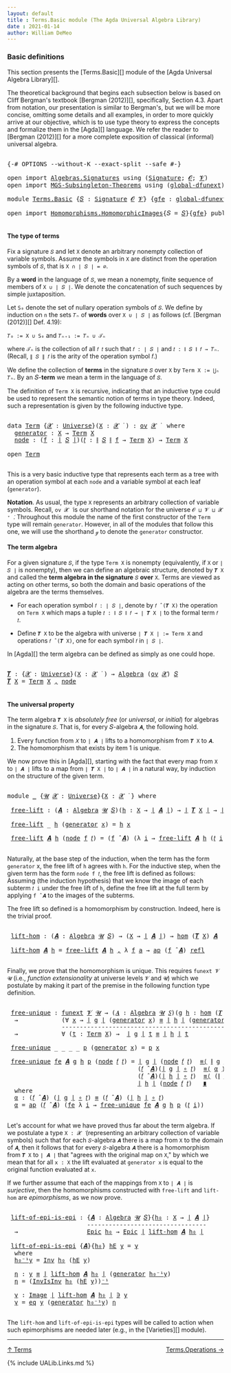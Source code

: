 ```yaml
---
layout: default
title : Terms.Basic module (The Agda Universal Algebra Library)
date : 2021-01-14
author: William DeMeo
---
```


### <a id="basic-definitions">Basic definitions</a>

This section presents the [Terms.Basic][] module of the [Agda Universal Algebra Library][].

The theoretical background that begins each subsection below is based on Cliff Bergman's textbook [Bergman (2012)][], specifically, Section 4.3.  Apart from notation, our presentation is similar to Bergman's, but we will be more concise, omitting some details and all examples, in order to more quickly arrive at our objective, which is to use type theory to express the concepts and formalize them in the [Agda][] language.  We refer the reader to [Bergman (2012)][] for a more complete exposition of classical (informal) universal algebra.

<pre class="Agda">

<a id="833" class="Symbol">{-#</a> <a id="837" class="Keyword">OPTIONS</a> <a id="845" class="Pragma">--without-K</a> <a id="857" class="Pragma">--exact-split</a> <a id="871" class="Pragma">--safe</a> <a id="878" class="Symbol">#-}</a>

<a id="883" class="Keyword">open</a> <a id="888" class="Keyword">import</a> <a id="895" href="Algebras.Signatures.html" class="Module">Algebras.Signatures</a> <a id="915" class="Keyword">using</a> <a id="921" class="Symbol">(</a><a id="922" href="Algebras.Signatures.html#1238" class="Function">Signature</a><a id="931" class="Symbol">;</a> <a id="933" href="Overture.Preliminaries.html#8157" class="Generalizable">𝓞</a><a id="934" class="Symbol">;</a> <a id="936" href="Universes.html#262" class="Generalizable">𝓥</a><a id="937" class="Symbol">)</a>
<a id="939" class="Keyword">open</a> <a id="944" class="Keyword">import</a> <a id="951" href="MGS-Subsingleton-Theorems.html" class="Module">MGS-Subsingleton-Theorems</a> <a id="977" class="Keyword">using</a> <a id="983" class="Symbol">(</a><a id="984" href="MGS-Subsingleton-Theorems.html#3468" class="Function">global-dfunext</a><a id="998" class="Symbol">)</a>

<a id="1001" class="Keyword">module</a> <a id="1008" href="Terms.Basic.html" class="Module">Terms.Basic</a> <a id="1020" class="Symbol">{</a><a id="1021" href="Terms.Basic.html#1021" class="Bound">𝑆</a> <a id="1023" class="Symbol">:</a> <a id="1025" href="Algebras.Signatures.html#1238" class="Function">Signature</a> <a id="1035" href="Overture.Preliminaries.html#8157" class="Generalizable">𝓞</a> <a id="1037" href="Universes.html#262" class="Generalizable">𝓥</a><a id="1038" class="Symbol">}</a> <a id="1040" class="Symbol">{</a><a id="1041" href="Terms.Basic.html#1041" class="Bound">gfe</a> <a id="1045" class="Symbol">:</a> <a id="1047" href="MGS-Subsingleton-Theorems.html#3468" class="Function">global-dfunext</a><a id="1061" class="Symbol">}</a> <a id="1063" class="Keyword">where</a>

<a id="1070" class="Keyword">open</a> <a id="1075" class="Keyword">import</a> <a id="1082" href="Homomorphisms.HomomorphicImages.html" class="Module">Homomorphisms.HomomorphicImages</a><a id="1113" class="Symbol">{</a><a id="1114" class="Argument">𝑆</a> <a id="1116" class="Symbol">=</a> <a id="1118" href="Terms.Basic.html#1021" class="Bound">𝑆</a><a id="1119" class="Symbol">}{</a><a id="1121" href="Terms.Basic.html#1041" class="Bound">gfe</a><a id="1124" class="Symbol">}</a> <a id="1126" class="Keyword">public</a>

</pre>

#### <a id="the-type-of-terms">The type of terms</a>

Fix a signature `𝑆` and let `X` denote an arbitrary nonempty collection of variable symbols. Assume the symbols in `X` are distinct from the operation symbols of `𝑆`, that is `X ∩ ∣ 𝑆 ∣ = ∅`.

By a **word** in the language of `𝑆`, we mean a nonempty, finite sequence of members of `X ∪ ∣ 𝑆 ∣`. We denote the concatenation of such sequences by simple juxtaposition.

Let `S₀` denote the set of nullary operation symbols of `𝑆`. We define by induction on `n` the sets `𝑇ₙ` of **words** over `X ∪ ∣ 𝑆 ∣` as follows (cf. [Bergman (2012)][] Def. 4.19):

`𝑇₀ := X ∪ S₀` and `𝑇ₙ₊₁ := 𝑇ₙ ∪ 𝒯ₙ`

where `𝒯ₙ` is the collection of all `𝑓 𝑡` such that `𝑓 : ∣ 𝑆 ∣` and `𝑡 : ∥ 𝑆 ∥ 𝑓 → 𝑇ₙ`. (Recall, `∥ 𝑆 ∥ 𝑓` is the arity of the operation symbol 𝑓.)

We define the collection of **terms** in the signature `𝑆` over `X` by `Term X := ⋃ₙ 𝑇ₙ`. By an 𝑆-**term** we mean a term in the language of `𝑆`.

The definition of `Term X` is recursive, indicating that an inductive type could be used to represent the semantic notion of terms in type theory. Indeed, such a representation is given by the following inductive type.

<pre class="Agda">

<a id="2317" class="Keyword">data</a> <a id="Term"></a><a id="2322" href="Terms.Basic.html#2322" class="Datatype">Term</a> <a id="2327" class="Symbol">{</a><a id="2328" href="Terms.Basic.html#2328" class="Bound">𝓧</a> <a id="2330" class="Symbol">:</a> <a id="2332" href="Universes.html#205" class="Function">Universe</a><a id="2340" class="Symbol">}(</a><a id="2342" href="Terms.Basic.html#2342" class="Bound">X</a> <a id="2344" class="Symbol">:</a> <a id="2346" href="Terms.Basic.html#2328" class="Bound">𝓧</a> <a id="2348" href="Universes.html#403" class="Function Operator">̇</a> <a id="2350" class="Symbol">)</a> <a id="2352" class="Symbol">:</a> <a id="2354" href="Algebras.Products.html#2231" class="Function">ov</a> <a id="2357" href="Terms.Basic.html#2328" class="Bound">𝓧</a> <a id="2359" href="Universes.html#403" class="Function Operator">̇</a>  <a id="2362" class="Keyword">where</a>
  <a id="Term.generator"></a><a id="2370" href="Terms.Basic.html#2370" class="InductiveConstructor">generator</a> <a id="2380" class="Symbol">:</a> <a id="2382" href="Terms.Basic.html#2342" class="Bound">X</a> <a id="2384" class="Symbol">→</a> <a id="2386" href="Terms.Basic.html#2322" class="Datatype">Term</a> <a id="2391" href="Terms.Basic.html#2342" class="Bound">X</a>
  <a id="Term.node"></a><a id="2395" href="Terms.Basic.html#2395" class="InductiveConstructor">node</a> <a id="2400" class="Symbol">:</a> <a id="2402" class="Symbol">(</a><a id="2403" href="Terms.Basic.html#2403" class="Bound">f</a> <a id="2405" class="Symbol">:</a> <a id="2407" href="Overture.Preliminaries.html#13759" class="Function Operator">∣</a> <a id="2409" href="Terms.Basic.html#1021" class="Bound">𝑆</a> <a id="2411" href="Overture.Preliminaries.html#13759" class="Function Operator">∣</a><a id="2412" class="Symbol">)(</a><a id="2414" href="Terms.Basic.html#2414" class="Bound">𝑡</a> <a id="2416" class="Symbol">:</a> <a id="2418" href="Overture.Preliminaries.html#13811" class="Function Operator">∥</a> <a id="2420" href="Terms.Basic.html#1021" class="Bound">𝑆</a> <a id="2422" href="Overture.Preliminaries.html#13811" class="Function Operator">∥</a> <a id="2424" href="Terms.Basic.html#2403" class="Bound">f</a> <a id="2426" class="Symbol">→</a> <a id="2428" href="Terms.Basic.html#2322" class="Datatype">Term</a> <a id="2433" href="Terms.Basic.html#2342" class="Bound">X</a><a id="2434" class="Symbol">)</a> <a id="2436" class="Symbol">→</a> <a id="2438" href="Terms.Basic.html#2322" class="Datatype">Term</a> <a id="2443" href="Terms.Basic.html#2342" class="Bound">X</a>

<a id="2446" class="Keyword">open</a> <a id="2451" href="Terms.Basic.html#2322" class="Module">Term</a>

</pre>

This is a very basic inductive type that represents each term as a tree with an operation symbol at each `node` and a variable symbol at each leaf (`generator`).


**Notation**. As usual, the type `X` represents an arbitrary collection of variable symbols. Recall, `ov 𝓧 ̇` is our shorthand notation for the universe `𝓞 ⊔ 𝓥 ⊔ 𝓧 ⁺ ̇`.  Throughout this module the name of the first constructor of the `Term` type will remain `generator`. However, in all of the modules that follow this one, we will use the shorthand `ℊ` to denote the `generator` constructor.



#### <a id="the-term-algebra">The term algebra</a>

For a given signature `𝑆`, if the type `Term X` is nonempty (equivalently, if `X` or `∣ 𝑆 ∣` is nonempty), then we can define an algebraic structure, denoted by `𝑻 X` and called the **term algebra in the signature** `𝑆` **over** `X`.  Terms are viewed as acting on other terms, so both the domain and basic operations of the algebra are the terms themselves.

* For each operation symbol `𝑓 : ∣ 𝑆 ∣`, denote by `𝑓 ̂ (𝑻 X)` the operation on `Term X` which maps a tuple `𝑡 : ∥ 𝑆 ∥ 𝑓 → ∣ 𝑻 X ∣` to the formal term `𝑓 𝑡`.

* Define `𝑻 X` to be the algebra with universe `∣ 𝑻 X ∣ := Term X` and operations `𝑓 ̂ (𝑻 X)`, one for each symbol `𝑓` in `∣ 𝑆 ∣`.

In [Agda][] the term algebra can be defined as simply as one could hope.

<pre class="Agda">

<a id="𝑻"></a><a id="3821" href="Terms.Basic.html#3821" class="Function">𝑻</a> <a id="3823" class="Symbol">:</a> <a id="3825" class="Symbol">{</a><a id="3826" href="Terms.Basic.html#3826" class="Bound">𝓧</a> <a id="3828" class="Symbol">:</a> <a id="3830" href="Universes.html#205" class="Function">Universe</a><a id="3838" class="Symbol">}(</a><a id="3840" href="Terms.Basic.html#3840" class="Bound">X</a> <a id="3842" class="Symbol">:</a> <a id="3844" href="Terms.Basic.html#3826" class="Bound">𝓧</a> <a id="3846" href="Universes.html#403" class="Function Operator">̇</a> <a id="3848" class="Symbol">)</a> <a id="3850" class="Symbol">→</a> <a id="3852" href="Algebras.Algebras.html#844" class="Function">Algebra</a> <a id="3860" class="Symbol">(</a><a id="3861" href="Algebras.Products.html#2231" class="Function">ov</a> <a id="3864" href="Terms.Basic.html#3826" class="Bound">𝓧</a><a id="3865" class="Symbol">)</a> <a id="3867" href="Terms.Basic.html#1021" class="Bound">𝑆</a>
<a id="3869" href="Terms.Basic.html#3821" class="Function">𝑻</a> <a id="3871" href="Terms.Basic.html#3871" class="Bound">X</a> <a id="3873" class="Symbol">=</a> <a id="3875" href="Terms.Basic.html#2322" class="Datatype">Term</a> <a id="3880" href="Terms.Basic.html#3871" class="Bound">X</a> <a id="3882" href="MGS-MLTT.html#2929" class="InductiveConstructor Operator">,</a> <a id="3884" href="Terms.Basic.html#2395" class="InductiveConstructor">node</a>

</pre>



#### <a id="the-universal-property">The universal property</a>

The term algebra `𝑻 X` is *absolutely free* (or *universal*, or *initial*) for algebras in the signature `𝑆`. That is, for every 𝑆-algebra `𝑨`, the following hold.

1. Every function from `𝑋` to `∣ 𝑨 ∣` lifts to a homomorphism from `𝑻 X` to `𝑨`.
2. The homomorphism that exists by item 1 is unique.

We now prove this in [Agda][], starting with the fact that every map from `X` to `∣ 𝑨 ∣` lifts to a map from `∣ 𝑻 X ∣` to `∣ 𝑨 ∣` in a natural way, by induction on the structure of the given term.

<pre class="Agda">

<a id="4480" class="Keyword">module</a> <a id="4487" href="Terms.Basic.html#4487" class="Module">_</a> <a id="4489" class="Symbol">{</a><a id="4490" href="Terms.Basic.html#4490" class="Bound">𝓤</a> <a id="4492" href="Terms.Basic.html#4492" class="Bound">𝓧</a> <a id="4494" class="Symbol">:</a> <a id="4496" href="Universes.html#205" class="Function">Universe</a><a id="4504" class="Symbol">}{</a><a id="4506" href="Terms.Basic.html#4506" class="Bound">X</a> <a id="4508" class="Symbol">:</a> <a id="4510" href="Terms.Basic.html#4492" class="Bound">𝓧</a> <a id="4512" href="Universes.html#403" class="Function Operator">̇</a> <a id="4514" class="Symbol">}</a> <a id="4516" class="Keyword">where</a>

 <a id="4524" href="Terms.Basic.html#4524" class="Function">free-lift</a> <a id="4534" class="Symbol">:</a> <a id="4536" class="Symbol">(</a><a id="4537" href="Terms.Basic.html#4537" class="Bound">𝑨</a> <a id="4539" class="Symbol">:</a> <a id="4541" href="Algebras.Algebras.html#844" class="Function">Algebra</a> <a id="4549" href="Terms.Basic.html#4490" class="Bound">𝓤</a> <a id="4551" href="Terms.Basic.html#1021" class="Bound">𝑆</a><a id="4552" class="Symbol">)(</a><a id="4554" href="Terms.Basic.html#4554" class="Bound">h</a> <a id="4556" class="Symbol">:</a> <a id="4558" href="Terms.Basic.html#4506" class="Bound">X</a> <a id="4560" class="Symbol">→</a> <a id="4562" href="Overture.Preliminaries.html#13759" class="Function Operator">∣</a> <a id="4564" href="Terms.Basic.html#4537" class="Bound">𝑨</a> <a id="4566" href="Overture.Preliminaries.html#13759" class="Function Operator">∣</a><a id="4567" class="Symbol">)</a> <a id="4569" class="Symbol">→</a> <a id="4571" href="Overture.Preliminaries.html#13759" class="Function Operator">∣</a> <a id="4573" href="Terms.Basic.html#3821" class="Function">𝑻</a> <a id="4575" href="Terms.Basic.html#4506" class="Bound">X</a> <a id="4577" href="Overture.Preliminaries.html#13759" class="Function Operator">∣</a> <a id="4579" class="Symbol">→</a> <a id="4581" href="Overture.Preliminaries.html#13759" class="Function Operator">∣</a> <a id="4583" href="Terms.Basic.html#4537" class="Bound">𝑨</a> <a id="4585" href="Overture.Preliminaries.html#13759" class="Function Operator">∣</a>

 <a id="4589" href="Terms.Basic.html#4524" class="Function">free-lift</a> <a id="4599" class="Symbol">_</a> <a id="4601" href="Terms.Basic.html#4601" class="Bound">h</a> <a id="4603" class="Symbol">(</a><a id="4604" href="Terms.Basic.html#2370" class="InductiveConstructor">generator</a> <a id="4614" href="Terms.Basic.html#4614" class="Bound">x</a><a id="4615" class="Symbol">)</a> <a id="4617" class="Symbol">=</a> <a id="4619" href="Terms.Basic.html#4601" class="Bound">h</a> <a id="4621" href="Terms.Basic.html#4614" class="Bound">x</a>

 <a id="4625" href="Terms.Basic.html#4524" class="Function">free-lift</a> <a id="4635" href="Terms.Basic.html#4635" class="Bound">𝑨</a> <a id="4637" href="Terms.Basic.html#4637" class="Bound">h</a> <a id="4639" class="Symbol">(</a><a id="4640" href="Terms.Basic.html#2395" class="InductiveConstructor">node</a> <a id="4645" href="Terms.Basic.html#4645" class="Bound">f</a> <a id="4647" href="Terms.Basic.html#4647" class="Bound">𝑡</a><a id="4648" class="Symbol">)</a> <a id="4650" class="Symbol">=</a> <a id="4652" class="Symbol">(</a><a id="4653" href="Terms.Basic.html#4645" class="Bound">f</a> <a id="4655" href="Algebras.Algebras.html#3080" class="Function Operator">̂</a> <a id="4657" href="Terms.Basic.html#4635" class="Bound">𝑨</a><a id="4658" class="Symbol">)</a> <a id="4660" class="Symbol">(λ</a> <a id="4663" href="Terms.Basic.html#4663" class="Bound">i</a> <a id="4665" class="Symbol">→</a> <a id="4667" href="Terms.Basic.html#4524" class="Function">free-lift</a> <a id="4677" href="Terms.Basic.html#4635" class="Bound">𝑨</a> <a id="4679" href="Terms.Basic.html#4637" class="Bound">h</a> <a id="4681" class="Symbol">(</a><a id="4682" href="Terms.Basic.html#4647" class="Bound">𝑡</a> <a id="4684" href="Terms.Basic.html#4663" class="Bound">i</a><a id="4685" class="Symbol">))</a>

</pre>

Naturally, at the base step of the induction, when the term has the form `generator`
x, the free lift of `h` agrees with `h`.  For the inductive step, when the
given term has the form `node f 𝑡`, the free lift is defined as
follows: Assuming (the induction hypothesis) that we know the image of each
subterm `𝑡 i` under the free lift of `h`, define the free lift at the
full term by applying `f ̂ 𝑨` to the images of the subterms.

The free lift so defined is a homomorphism by construction. Indeed, here is the trivial proof.

<pre class="Agda">

 <a id="5244" href="Terms.Basic.html#5244" class="Function">lift-hom</a> <a id="5253" class="Symbol">:</a> <a id="5255" class="Symbol">(</a><a id="5256" href="Terms.Basic.html#5256" class="Bound">𝑨</a> <a id="5258" class="Symbol">:</a> <a id="5260" href="Algebras.Algebras.html#844" class="Function">Algebra</a> <a id="5268" href="Terms.Basic.html#4490" class="Bound">𝓤</a> <a id="5270" href="Terms.Basic.html#1021" class="Bound">𝑆</a><a id="5271" class="Symbol">)</a> <a id="5273" class="Symbol">→</a> <a id="5275" class="Symbol">(</a><a id="5276" href="Terms.Basic.html#4506" class="Bound">X</a> <a id="5278" class="Symbol">→</a> <a id="5280" href="Overture.Preliminaries.html#13759" class="Function Operator">∣</a> <a id="5282" href="Terms.Basic.html#5256" class="Bound">𝑨</a> <a id="5284" href="Overture.Preliminaries.html#13759" class="Function Operator">∣</a><a id="5285" class="Symbol">)</a> <a id="5287" class="Symbol">→</a> <a id="5289" href="Homomorphisms.Basic.html#2087" class="Function">hom</a> <a id="5293" class="Symbol">(</a><a id="5294" href="Terms.Basic.html#3821" class="Function">𝑻</a> <a id="5296" href="Terms.Basic.html#4506" class="Bound">X</a><a id="5297" class="Symbol">)</a> <a id="5299" href="Terms.Basic.html#5256" class="Bound">𝑨</a>

 <a id="5303" href="Terms.Basic.html#5244" class="Function">lift-hom</a> <a id="5312" href="Terms.Basic.html#5312" class="Bound">𝑨</a> <a id="5314" href="Terms.Basic.html#5314" class="Bound">h</a> <a id="5316" class="Symbol">=</a> <a id="5318" href="Terms.Basic.html#4524" class="Function">free-lift</a> <a id="5328" href="Terms.Basic.html#5312" class="Bound">𝑨</a> <a id="5330" href="Terms.Basic.html#5314" class="Bound">h</a> <a id="5332" href="MGS-MLTT.html#2929" class="InductiveConstructor Operator">,</a> <a id="5334" class="Symbol">λ</a> <a id="5336" href="Terms.Basic.html#5336" class="Bound">f</a> <a id="5338" href="Terms.Basic.html#5338" class="Bound">a</a> <a id="5340" class="Symbol">→</a> <a id="5342" href="MGS-MLTT.html#6613" class="Function">ap</a> <a id="5345" class="Symbol">(</a><a id="5346" href="Terms.Basic.html#5336" class="Bound">f</a> <a id="5348" href="Algebras.Algebras.html#3080" class="Function Operator">̂</a> <a id="5350" href="Terms.Basic.html#5312" class="Bound">𝑨</a><a id="5351" class="Symbol">)</a> <a id="5353" href="MGS-MLTT.html#4221" class="InductiveConstructor">refl</a>

</pre>

Finally, we prove that the homomorphism is unique.  This requires `funext 𝓥 𝓤` (i.e., *function extensionality* at universe levels `𝓥` and `𝓤`) which we postulate by making it part of the premise in the following function type definition.

<pre class="Agda">

 <a id="5626" href="Terms.Basic.html#5626" class="Function">free-unique</a> <a id="5638" class="Symbol">:</a> <a id="5640" href="MGS-FunExt-from-Univalence.html#393" class="Function">funext</a> <a id="5647" href="Terms.Basic.html#1037" class="Bound">𝓥</a> <a id="5649" href="Terms.Basic.html#4490" class="Bound">𝓤</a> <a id="5651" class="Symbol">→</a> <a id="5653" class="Symbol">(</a><a id="5654" href="Terms.Basic.html#5654" class="Bound">𝑨</a> <a id="5656" class="Symbol">:</a> <a id="5658" href="Algebras.Algebras.html#844" class="Function">Algebra</a> <a id="5666" href="Terms.Basic.html#4490" class="Bound">𝓤</a> <a id="5668" href="Terms.Basic.html#1021" class="Bound">𝑆</a><a id="5669" class="Symbol">)(</a><a id="5671" href="Terms.Basic.html#5671" class="Bound">g</a> <a id="5673" href="Terms.Basic.html#5673" class="Bound">h</a> <a id="5675" class="Symbol">:</a> <a id="5677" href="Homomorphisms.Basic.html#2087" class="Function">hom</a> <a id="5681" class="Symbol">(</a><a id="5682" href="Terms.Basic.html#3821" class="Function">𝑻</a> <a id="5684" href="Terms.Basic.html#4506" class="Bound">X</a><a id="5685" class="Symbol">)</a> <a id="5687" href="Terms.Basic.html#5654" class="Bound">𝑨</a><a id="5688" class="Symbol">)</a>
  <a id="5692" class="Symbol">→</a>            <a id="5705" class="Symbol">(∀</a> <a id="5708" href="Terms.Basic.html#5708" class="Bound">x</a> <a id="5710" class="Symbol">→</a> <a id="5712" href="Overture.Preliminaries.html#13759" class="Function Operator">∣</a> <a id="5714" href="Terms.Basic.html#5671" class="Bound">g</a> <a id="5716" href="Overture.Preliminaries.html#13759" class="Function Operator">∣</a> <a id="5718" class="Symbol">(</a><a id="5719" href="Terms.Basic.html#2370" class="InductiveConstructor">generator</a> <a id="5729" href="Terms.Basic.html#5708" class="Bound">x</a><a id="5730" class="Symbol">)</a> <a id="5732" href="MGS-MLTT.html#4207" class="Datatype Operator">≡</a> <a id="5734" href="Overture.Preliminaries.html#13759" class="Function Operator">∣</a> <a id="5736" href="Terms.Basic.html#5673" class="Bound">h</a> <a id="5738" href="Overture.Preliminaries.html#13759" class="Function Operator">∣</a> <a id="5740" class="Symbol">(</a><a id="5741" href="Terms.Basic.html#2370" class="InductiveConstructor">generator</a> <a id="5751" href="Terms.Basic.html#5708" class="Bound">x</a><a id="5752" class="Symbol">))</a>
               <a id="5770" class="Comment">----------------------------------------------------</a>
  <a id="5825" class="Symbol">→</a>            <a id="5838" class="Symbol">∀</a> <a id="5840" class="Symbol">(</a><a id="5841" href="Terms.Basic.html#5841" class="Bound">t</a> <a id="5843" class="Symbol">:</a> <a id="5845" href="Terms.Basic.html#2322" class="Datatype">Term</a> <a id="5850" href="Terms.Basic.html#4506" class="Bound">X</a><a id="5851" class="Symbol">)</a> <a id="5853" class="Symbol">→</a>  <a id="5856" href="Overture.Preliminaries.html#13759" class="Function Operator">∣</a> <a id="5858" href="Terms.Basic.html#5671" class="Bound">g</a> <a id="5860" href="Overture.Preliminaries.html#13759" class="Function Operator">∣</a> <a id="5862" href="Terms.Basic.html#5841" class="Bound">t</a> <a id="5864" href="MGS-MLTT.html#4207" class="Datatype Operator">≡</a> <a id="5866" href="Overture.Preliminaries.html#13759" class="Function Operator">∣</a> <a id="5868" href="Terms.Basic.html#5673" class="Bound">h</a> <a id="5870" href="Overture.Preliminaries.html#13759" class="Function Operator">∣</a> <a id="5872" href="Terms.Basic.html#5841" class="Bound">t</a>

 <a id="5876" href="Terms.Basic.html#5626" class="Function">free-unique</a> <a id="5888" class="Symbol">_</a> <a id="5890" class="Symbol">_</a> <a id="5892" class="Symbol">_</a> <a id="5894" class="Symbol">_</a> <a id="5896" href="Terms.Basic.html#5896" class="Bound">p</a> <a id="5898" class="Symbol">(</a><a id="5899" href="Terms.Basic.html#2370" class="InductiveConstructor">generator</a> <a id="5909" href="Terms.Basic.html#5909" class="Bound">x</a><a id="5910" class="Symbol">)</a> <a id="5912" class="Symbol">=</a> <a id="5914" href="Terms.Basic.html#5896" class="Bound">p</a> <a id="5916" href="Terms.Basic.html#5909" class="Bound">x</a>

 <a id="5920" href="Terms.Basic.html#5626" class="Function">free-unique</a> <a id="5932" href="Terms.Basic.html#5932" class="Bound">fe</a> <a id="5935" href="Terms.Basic.html#5935" class="Bound">𝑨</a> <a id="5937" href="Terms.Basic.html#5937" class="Bound">g</a> <a id="5939" href="Terms.Basic.html#5939" class="Bound">h</a> <a id="5941" href="Terms.Basic.html#5941" class="Bound">p</a> <a id="5943" class="Symbol">(</a><a id="5944" href="Terms.Basic.html#2395" class="InductiveConstructor">node</a> <a id="5949" href="Terms.Basic.html#5949" class="Bound">𝑓</a> <a id="5951" href="Terms.Basic.html#5951" class="Bound">𝑡</a><a id="5952" class="Symbol">)</a> <a id="5954" class="Symbol">=</a> <a id="5956" href="Overture.Preliminaries.html#13759" class="Function Operator">∣</a> <a id="5958" href="Terms.Basic.html#5937" class="Bound">g</a> <a id="5960" href="Overture.Preliminaries.html#13759" class="Function Operator">∣</a> <a id="5962" class="Symbol">(</a><a id="5963" href="Terms.Basic.html#2395" class="InductiveConstructor">node</a> <a id="5968" href="Terms.Basic.html#5949" class="Bound">𝑓</a> <a id="5970" href="Terms.Basic.html#5951" class="Bound">𝑡</a><a id="5971" class="Symbol">)</a>  <a id="5974" href="MGS-MLTT.html#5997" class="Function Operator">≡⟨</a> <a id="5977" href="Overture.Preliminaries.html#13811" class="Function Operator">∥</a> <a id="5979" href="Terms.Basic.html#5937" class="Bound">g</a> <a id="5981" href="Overture.Preliminaries.html#13811" class="Function Operator">∥</a> <a id="5983" href="Terms.Basic.html#5949" class="Bound">𝑓</a> <a id="5985" href="Terms.Basic.html#5951" class="Bound">𝑡</a> <a id="5987" href="MGS-MLTT.html#5997" class="Function Operator">⟩</a>
                                    <a id="6025" class="Symbol">(</a><a id="6026" href="Terms.Basic.html#5949" class="Bound">𝑓</a> <a id="6028" href="Algebras.Algebras.html#3080" class="Function Operator">̂</a> <a id="6030" href="Terms.Basic.html#5935" class="Bound">𝑨</a><a id="6031" class="Symbol">)(</a><a id="6033" href="Overture.Preliminaries.html#13759" class="Function Operator">∣</a> <a id="6035" href="Terms.Basic.html#5937" class="Bound">g</a> <a id="6037" href="Overture.Preliminaries.html#13759" class="Function Operator">∣</a> <a id="6039" href="MGS-MLTT.html#3813" class="Function Operator">∘</a> <a id="6041" href="Terms.Basic.html#5951" class="Bound">𝑡</a><a id="6042" class="Symbol">)</a>  <a id="6045" href="MGS-MLTT.html#5997" class="Function Operator">≡⟨</a> <a id="6048" href="Terms.Basic.html#6194" class="Function">α</a> <a id="6050" href="MGS-MLTT.html#5997" class="Function Operator">⟩</a>
                                    <a id="6088" class="Symbol">(</a><a id="6089" href="Terms.Basic.html#5949" class="Bound">𝑓</a> <a id="6091" href="Algebras.Algebras.html#3080" class="Function Operator">̂</a> <a id="6093" href="Terms.Basic.html#5935" class="Bound">𝑨</a><a id="6094" class="Symbol">)(</a><a id="6096" href="Overture.Preliminaries.html#13759" class="Function Operator">∣</a> <a id="6098" href="Terms.Basic.html#5939" class="Bound">h</a> <a id="6100" href="Overture.Preliminaries.html#13759" class="Function Operator">∣</a> <a id="6102" href="MGS-MLTT.html#3813" class="Function Operator">∘</a> <a id="6104" href="Terms.Basic.html#5951" class="Bound">𝑡</a><a id="6105" class="Symbol">)</a>  <a id="6108" href="MGS-MLTT.html#5997" class="Function Operator">≡⟨</a> <a id="6111" class="Symbol">(</a><a id="6112" href="Overture.Preliminaries.html#13811" class="Function Operator">∥</a> <a id="6114" href="Terms.Basic.html#5939" class="Bound">h</a> <a id="6116" href="Overture.Preliminaries.html#13811" class="Function Operator">∥</a> <a id="6118" href="Terms.Basic.html#5949" class="Bound">𝑓</a> <a id="6120" href="Terms.Basic.html#5951" class="Bound">𝑡</a><a id="6121" class="Symbol">)</a><a id="6122" href="MGS-MLTT.html#6125" class="Function Operator">⁻¹</a> <a id="6125" href="MGS-MLTT.html#5997" class="Function Operator">⟩</a>
                                    <a id="6163" href="Overture.Preliminaries.html#13759" class="Function Operator">∣</a> <a id="6165" href="Terms.Basic.html#5939" class="Bound">h</a> <a id="6167" href="Overture.Preliminaries.html#13759" class="Function Operator">∣</a> <a id="6169" class="Symbol">(</a><a id="6170" href="Terms.Basic.html#2395" class="InductiveConstructor">node</a> <a id="6175" href="Terms.Basic.html#5949" class="Bound">𝑓</a> <a id="6177" href="Terms.Basic.html#5951" class="Bound">𝑡</a><a id="6178" class="Symbol">)</a>   <a id="6182" href="MGS-MLTT.html#6079" class="Function Operator">∎</a>
  <a id="6186" class="Keyword">where</a>
  <a id="6194" href="Terms.Basic.html#6194" class="Function">α</a> <a id="6196" class="Symbol">:</a> <a id="6198" class="Symbol">(</a><a id="6199" href="Terms.Basic.html#5949" class="Bound">𝑓</a> <a id="6201" href="Algebras.Algebras.html#3080" class="Function Operator">̂</a> <a id="6203" href="Terms.Basic.html#5935" class="Bound">𝑨</a><a id="6204" class="Symbol">)</a> <a id="6206" class="Symbol">(</a><a id="6207" href="Overture.Preliminaries.html#13759" class="Function Operator">∣</a> <a id="6209" href="Terms.Basic.html#5937" class="Bound">g</a> <a id="6211" href="Overture.Preliminaries.html#13759" class="Function Operator">∣</a> <a id="6213" href="MGS-MLTT.html#3813" class="Function Operator">∘</a> <a id="6215" href="Terms.Basic.html#5951" class="Bound">𝑡</a><a id="6216" class="Symbol">)</a> <a id="6218" href="MGS-MLTT.html#4207" class="Datatype Operator">≡</a> <a id="6220" class="Symbol">(</a><a id="6221" href="Terms.Basic.html#5949" class="Bound">𝑓</a> <a id="6223" href="Algebras.Algebras.html#3080" class="Function Operator">̂</a> <a id="6225" href="Terms.Basic.html#5935" class="Bound">𝑨</a><a id="6226" class="Symbol">)</a> <a id="6228" class="Symbol">(</a><a id="6229" href="Overture.Preliminaries.html#13759" class="Function Operator">∣</a> <a id="6231" href="Terms.Basic.html#5939" class="Bound">h</a> <a id="6233" href="Overture.Preliminaries.html#13759" class="Function Operator">∣</a> <a id="6235" href="MGS-MLTT.html#3813" class="Function Operator">∘</a> <a id="6237" href="Terms.Basic.html#5951" class="Bound">𝑡</a><a id="6238" class="Symbol">)</a>
  <a id="6242" href="Terms.Basic.html#6194" class="Function">α</a> <a id="6244" class="Symbol">=</a> <a id="6246" href="MGS-MLTT.html#6613" class="Function">ap</a> <a id="6249" class="Symbol">(</a><a id="6250" href="Terms.Basic.html#5949" class="Bound">𝑓</a> <a id="6252" href="Algebras.Algebras.html#3080" class="Function Operator">̂</a> <a id="6254" href="Terms.Basic.html#5935" class="Bound">𝑨</a><a id="6255" class="Symbol">)</a> <a id="6257" class="Symbol">(</a><a id="6258" href="Terms.Basic.html#5932" class="Bound">fe</a> <a id="6261" class="Symbol">λ</a> <a id="6263" href="Terms.Basic.html#6263" class="Bound">i</a> <a id="6265" class="Symbol">→</a> <a id="6267" href="Terms.Basic.html#5626" class="Function">free-unique</a> <a id="6279" href="Terms.Basic.html#5932" class="Bound">fe</a> <a id="6282" href="Terms.Basic.html#5935" class="Bound">𝑨</a> <a id="6284" href="Terms.Basic.html#5937" class="Bound">g</a> <a id="6286" href="Terms.Basic.html#5939" class="Bound">h</a> <a id="6288" href="Terms.Basic.html#5941" class="Bound">p</a> <a id="6290" class="Symbol">(</a><a id="6291" href="Terms.Basic.html#5951" class="Bound">𝑡</a> <a id="6293" href="Terms.Basic.html#6263" class="Bound">i</a><a id="6294" class="Symbol">))</a>

</pre>

Let's account for what we have proved thus far about the term algebra.  If we postulate a type `X : 𝓧 ̇` (representing an arbitrary collection of variable symbols) such that for each `𝑆`-algebra `𝑨` there is a map from `X` to the domain of `𝑨`, then it follows that for every `𝑆`-algebra `𝑨` there is a homomorphism from `𝑻 X` to `∣ 𝑨 ∣` that "agrees with the original map on `X`," by which we mean that for all `x : X` the lift evaluated at `generator x` is equal to the original function evaluated at `x`.

If we further assume that each of the mappings from `X` to `∣ 𝑨 ∣` is *surjective*, then the homomorphisms constructed with `free-lift` and `lift-hom` are *epimorphisms*, as we now prove.

<pre class="Agda">

 <a id="7023" href="Terms.Basic.html#7023" class="Function">lift-of-epi-is-epi</a> <a id="7042" class="Symbol">:</a> <a id="7044" class="Symbol">{</a><a id="7045" href="Terms.Basic.html#7045" class="Bound">𝑨</a> <a id="7047" class="Symbol">:</a> <a id="7049" href="Algebras.Algebras.html#844" class="Function">Algebra</a> <a id="7057" href="Terms.Basic.html#4490" class="Bound">𝓤</a> <a id="7059" href="Terms.Basic.html#1021" class="Bound">𝑆</a><a id="7060" class="Symbol">}{</a><a id="7062" href="Terms.Basic.html#7062" class="Bound">h₀</a> <a id="7065" class="Symbol">:</a> <a id="7067" href="Terms.Basic.html#4506" class="Bound">X</a> <a id="7069" class="Symbol">→</a> <a id="7071" href="Overture.Preliminaries.html#13759" class="Function Operator">∣</a> <a id="7073" href="Terms.Basic.html#7045" class="Bound">𝑨</a> <a id="7075" href="Overture.Preliminaries.html#13759" class="Function Operator">∣</a><a id="7076" class="Symbol">}</a>
                      <a id="7100" class="Comment">---------------------------------</a>
  <a id="7136" class="Symbol">→</a>                   <a id="7156" href="Overture.Inverses.html#2003" class="Function">Epic</a> <a id="7161" href="Terms.Basic.html#7062" class="Bound">h₀</a> <a id="7164" class="Symbol">→</a> <a id="7166" href="Overture.Inverses.html#2003" class="Function">Epic</a> <a id="7171" href="Overture.Preliminaries.html#13759" class="Function Operator">∣</a> <a id="7173" href="Terms.Basic.html#5244" class="Function">lift-hom</a> <a id="7182" href="Terms.Basic.html#7045" class="Bound">𝑨</a> <a id="7184" href="Terms.Basic.html#7062" class="Bound">h₀</a> <a id="7187" href="Overture.Preliminaries.html#13759" class="Function Operator">∣</a>

 <a id="7191" href="Terms.Basic.html#7023" class="Function">lift-of-epi-is-epi</a> <a id="7210" class="Symbol">{</a><a id="7211" href="Terms.Basic.html#7211" class="Bound">𝑨</a><a id="7212" class="Symbol">}{</a><a id="7214" href="Terms.Basic.html#7214" class="Bound">h₀</a><a id="7216" class="Symbol">}</a> <a id="7218" href="Terms.Basic.html#7218" class="Bound">hE</a> <a id="7221" href="Terms.Basic.html#7221" class="Bound">y</a> <a id="7223" class="Symbol">=</a> <a id="7225" href="Terms.Basic.html#7338" class="Function">γ</a>
  <a id="7229" class="Keyword">where</a>
  <a id="7237" href="Terms.Basic.html#7237" class="Function">h₀⁻¹y</a> <a id="7243" class="Symbol">=</a> <a id="7245" href="Overture.Inverses.html#1486" class="Function">Inv</a> <a id="7249" href="Terms.Basic.html#7214" class="Bound">h₀</a> <a id="7252" class="Symbol">(</a><a id="7253" href="Terms.Basic.html#7218" class="Bound">hE</a> <a id="7256" href="Terms.Basic.html#7221" class="Bound">y</a><a id="7257" class="Symbol">)</a>

  <a id="7262" href="Terms.Basic.html#7262" class="Function">η</a> <a id="7264" class="Symbol">:</a> <a id="7266" href="Terms.Basic.html#7221" class="Bound">y</a> <a id="7268" href="MGS-MLTT.html#4207" class="Datatype Operator">≡</a> <a id="7270" href="Overture.Preliminaries.html#13759" class="Function Operator">∣</a> <a id="7272" href="Terms.Basic.html#5244" class="Function">lift-hom</a> <a id="7281" href="Terms.Basic.html#7211" class="Bound">𝑨</a> <a id="7283" href="Terms.Basic.html#7214" class="Bound">h₀</a> <a id="7286" href="Overture.Preliminaries.html#13759" class="Function Operator">∣</a> <a id="7288" class="Symbol">(</a><a id="7289" href="Terms.Basic.html#2370" class="InductiveConstructor">generator</a> <a id="7299" href="Terms.Basic.html#7237" class="Function">h₀⁻¹y</a><a id="7304" class="Symbol">)</a>
  <a id="7308" href="Terms.Basic.html#7262" class="Function">η</a> <a id="7310" class="Symbol">=</a> <a id="7312" class="Symbol">(</a><a id="7313" href="Overture.Inverses.html#1678" class="Function">InvIsInv</a> <a id="7322" href="Terms.Basic.html#7214" class="Bound">h₀</a> <a id="7325" class="Symbol">(</a><a id="7326" href="Terms.Basic.html#7218" class="Bound">hE</a> <a id="7329" href="Terms.Basic.html#7221" class="Bound">y</a><a id="7330" class="Symbol">))</a><a id="7332" href="MGS-MLTT.html#6125" class="Function Operator">⁻¹</a>

  <a id="7338" href="Terms.Basic.html#7338" class="Function">γ</a> <a id="7340" class="Symbol">:</a> <a id="7342" href="Overture.Inverses.html#674" class="Datatype Operator">Image</a> <a id="7348" href="Overture.Preliminaries.html#13759" class="Function Operator">∣</a> <a id="7350" href="Terms.Basic.html#5244" class="Function">lift-hom</a> <a id="7359" href="Terms.Basic.html#7211" class="Bound">𝑨</a> <a id="7361" href="Terms.Basic.html#7214" class="Bound">h₀</a> <a id="7364" href="Overture.Preliminaries.html#13759" class="Function Operator">∣</a> <a id="7366" href="Overture.Inverses.html#674" class="Datatype Operator">∋</a> <a id="7368" href="Terms.Basic.html#7221" class="Bound">y</a>
  <a id="7372" href="Terms.Basic.html#7338" class="Function">γ</a> <a id="7374" class="Symbol">=</a> <a id="7376" href="Overture.Inverses.html#750" class="InductiveConstructor">eq</a> <a id="7379" href="Terms.Basic.html#7221" class="Bound">y</a> <a id="7381" class="Symbol">(</a><a id="7382" href="Terms.Basic.html#2370" class="InductiveConstructor">generator</a> <a id="7392" href="Terms.Basic.html#7237" class="Function">h₀⁻¹y</a><a id="7397" class="Symbol">)</a> <a id="7399" href="Terms.Basic.html#7262" class="Function">η</a>

</pre>

The `lift-hom` and `lift-of-epi-is-epi` types will be called to action when such epimorphisms are needed later (e.g., in the [Varieties][] module).


--------------------------------------

<p></p>

[↑ Terms](Terms.html)
<span style="float:right;">[Terms.Operations →](Terms.Operations.html)</span>

{% include UALib.Links.md %}
